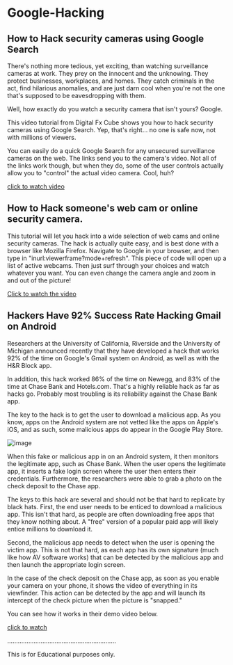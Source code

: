 # Google-Hacking

## How to Hack security cameras using Google Search

There's nothing more tedious, yet exciting, than watching surveillance cameras at work. They prey on the innocent and the unknowing. They protect businesses, workplaces, and homes. They catch criminals in the act, find hilarious anomalies, and are just darn cool when you're not the one that's supposed to be eavesdropping with them.

Well, how exactly do you watch a security camera that isn't yours? Google.

This video tutorial from Digital Fx Cube shows you how to hack security cameras using Google Search. Yep, that's right… no one is safe now, not with millions of viewers.

You can easily do a quick Google Search for any unsecured surveillance cameras on the web. The links send you to the camera's video. Not all of the links work though, but when they do, some of the user controls actually allow you to "control" the actual video camera. Cool, huh?

[click to watch video](https://youtu.be/8EIIEFpWzw8)

## How to Hack someone's web cam or online security camera.

This tutorial will let you hack into a wide selection of web cams and online security cameras. The hack is actually quite easy, and is best done with a browser like Mozilla Firefox. Navigate to Google in your browser, and then type in "inurl:viewerframe?mode+refresh". This piece of code will open up a list of active webcams. Then just surf through your choices and watch whatever you want. You can even change the camera angle and zoom in and out of the picture!

[Click to watch the video](https://youtu.be/yRnlgYQpknE)

## Hackers Have 92% Success Rate Hacking Gmail on Android

Researchers at the University of California, Riverside and the University of Michigan announced recently that they have developed a hack that works 92% of the time on Google's Gmail system on Android, as well as with the H&R Block app.

In addition, this hack worked 86% of the time on Newegg, and 83% of the time at Chase Bank and Hotels.com. That's a highly reliable hack as far as hacks go. Probably most troubling is its reliability against the Chase Bank app.

The key to the hack is to get the user to download a malicious app. As you know, apps on the Android system are not vetted like the apps on Apple's iOS, and as such, some malicious apps do appear in the Google Play Store.

![image](http://img.wonderhowto.com/img/original/24/27/63544468400109/0/635444684001092427.jpg)

When this fake or malicious app in on an Android system, it then monitors the legitimate app, such as Chase Bank. When the user opens the legitimate app, it inserts a fake login screen where the user then enters their credentials. Furthermore, the researchers were able to grab a photo on the check deposit to the Chase app.

The keys to this hack are several and should not be that hard to replicate by black hats. First, the end user needs to be enticed to download a malicious app. This isn't that hard, as people are often downloading free apps that they know nothing about. A "free" version of a popular paid app will likely entice millions to download it.

Second, the malicious app needs to detect when the user is opening the victim app. This is not that hard, as each app has its own signature (much like how AV software works) that can be detected by the malicious app and then launch the appropriate login screen.

In the case of the check deposit on the Chase app, as soon as you enable your camera on your phone, it shows the video of everything in its viewfinder. This action can be detected by the app and will launch its intercept of the check picture when the picture is "snapped."

You can see how it works in their demo video below.

[click to watch](https://youtu.be/QZZwiT-Df1U)

..............................................................

This is for Educational purposes only.


